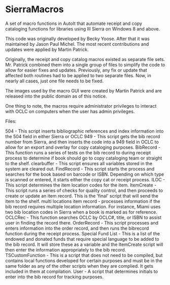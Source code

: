 # SierraMacros
A set of macro functions in AutoIt that automate receipt and copy cataloging functions for libraries using III Sierra on Windows 8 and above.

This code was originally developed by Becky Yoose. After that it was maintained by Jason Paul Michel. The most recent contributions and updates were applied by Martin Patrick.

Originally, the receipt and copy catalog macros existed as separate file sets. Mr. Patrick combined them into a single group of files to simplify the code to allow for easier fixes and updates. Previously, any fix or update that affected both routines had to be applied to two separate files. Now, in nearly all cases, just one file needs to be fixed.

The images used by the macro GUI were created by Martin Patrick and are released into the public domain as of this notice.

One thing to note, the macros require administrator privileges to interact with OCLC on computers when the user has admin privileges. 

Files:

504 - This script inserts bibliographic references and index information into the 504 field in either Sierra or OCLC
949 - This script gets the bib record number from Sierra, and then inserts the code into a 949 field in OCLC to allow for an export and overlay for copy cataloging purposes.
BibRecord - This function runs a series of tests on the bib record to during receipt process to determine if book should go to copy cataloging team or straight to the shelf.
clearbuffer - This script ensures all variables stored in the system are cleared out. 
FindRecord - This script starts the process and searches for the book based on barcode or ISBN. Depending on which type is scanned or entered, it starts either the copy cat or receipt process.
ILOC - This script determines the item location codes for the item.
ItemCreate - This script runs a series of checks for quality control, and then proceeds to create or update an item record. This is the 'final' script that will send the item to the shelf.
multi locations item record - processes information if the bib record requires multiple location information. For instance, Miami uses two bib location codes in Sierra when a book is marked as for reference.
OCLCRec - This function searches OCLC by OCLC#, title, or ISBN to assist user in finding the record there.
OrderRecord - This script processes and enters information into the order record, and then runs the bibrecord function during the receipt process.
Special Fund List - This is a list of the endowed and donated funds that require special language to be added to the bib record. It will store these as a variable and the ItemCreate script will then enter the information appropriately to the bib record.
TSCustomFunction - This is a script that does not need to be compiled, but contains local functions developed for certain purposes and must be in the same folder as any of the other scripts when they are complied. It gets included in them at compilation.
User - A script that determines initials to enter into the bib record for tracking purposes.
